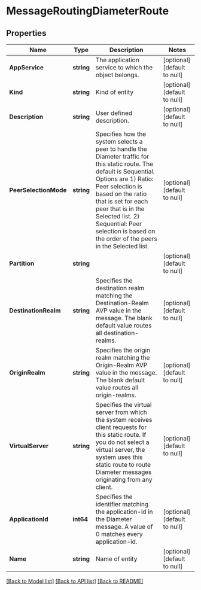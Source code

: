 # MessageRoutingDiameterRoute

## Properties
Name | Type | Description | Notes
------------ | ------------- | ------------- | -------------
**AppService** | **string** | The application service to which the object belongs. | [optional] [default to null]
**Kind** | **string** | Kind of entity | [optional] [default to null]
**Description** | **string** | User defined description. | [optional] [default to null]
**PeerSelectionMode** | **string** | Specifies how the system selects a peer to handle the Diameter traffic for this static route. The default is Sequential. Options are  1) Ratio: Peer selection is based on the ratio that is set for each peer that is in the Selected list.  2) Sequential: Peer selection is based on the order of the peers in the Selected list. | [optional] [default to null]
**Partition** | **string** |  | [optional] [default to null]
**DestinationRealm** | **string** | Specifies the destination realm matching the Destination-Realm AVP value in the message. The blank default value routes all destination-realms. | [optional] [default to null]
**OriginRealm** | **string** | Specifies the origin realm matching the Origin-Realm AVP value in the message. The blank default value routes all origin-realms. | [optional] [default to null]
**VirtualServer** | **string** | Specifies the virtual server from which the system receives client requests for this static route. If you do not select a virtual server, the system uses this static route to route Diameter messages originating from any client. | [optional] [default to null]
**ApplicationId** | **int64** | Specifies the identifier matching the application-id in the Diameter message. A value of 0 matches every application-id. | [optional] [default to null]
**Name** | **string** | Name of entity | [optional] [default to null]

[[Back to Model list]](../README.md#documentation-for-models) [[Back to API list]](../README.md#documentation-for-api-endpoints) [[Back to README]](../README.md)


